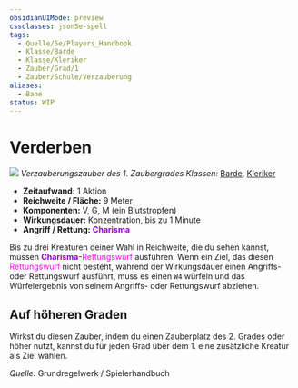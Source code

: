 ```yaml
---
obsidianUIMode: preview
cssclasses: json5e-spell
tags:
  - Quelle/5e/Players_Handbook
  - Klasse/Barde
  - Klasse/Kleriker
  - Zauber/Grad/1
  - Zauber/Schule/Verzauberung
aliases:
  - Bane
status: WIP
---
```

# Verderben
![](../../../99%20-%20Setup/Files/Bildersammlung/Symbolik/Verzauberungszauber.webp#token)
*Verzauberungszauber des 1. Zaubergrades*
*Klassen:* [Barde](05%20-%20Wikipedia/Charakteroptionen/02.%20Klassen/Barde.md), [Kleriker](../Charakteroptionen/Klassen/Kleriker.md)

- **Zeitaufwand:** 1 Aktion
- **Reichweite / Fläche:** 9 Meter
- **Komponenten:** V, G, M (ein Blutstropfen)
- **Wirkungsdauer:** Konzentration, bis zu 1 Minute
- **Angriff / Rettung:** <font color="darkviolet">**Charisma**</font>


Bis zu drei Kreaturen deiner Wahl in Reichweite, die du sehen kannst, müssen <font color="darkviolet">**Charisma**</font>-<font color="#FF00E0">Rettungswurf</font> ausführen. Wenn ein Ziel, das diesen <font color="#FF00E0">Rettungswurf</font> nicht besteht, während der Wirkungsdauer einen Angriffs- oder Rettungswurf ausführt, muss es einen `W4` würfeln und das Würfelergebnis von seinem Angriffs- oder Rettungswurf abziehen.

## Auf höheren Graden

Wirkst du diesen Zauber, indem du einen Zauberplatz des 2. Grades oder höher nutzt, kannst du für jeden Grad über dem 1. eine zusätzliche Kreatur als Ziel wählen.

 *Quelle:* Grundregelwerk / Spielerhandbuch